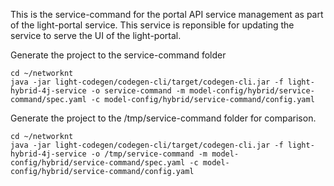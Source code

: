 This is the service-command for the portal API service management as part of the light-portal service. This service is reponsible for updating the service to serve the UI of the light-portal.

Generate the project to the service-command folder

```
cd ~/networknt
java -jar light-codegen/codegen-cli/target/codegen-cli.jar -f light-hybrid-4j-service -o service-command -m model-config/hybrid/service-command/spec.yaml -c model-config/hybrid/service-command/config.yaml
```

Generate the project to the /tmp/service-command folder for comparison. 

```
cd ~/networknt
java -jar light-codegen/codegen-cli/target/codegen-cli.jar -f light-hybrid-4j-service -o /tmp/service-command -m model-config/hybrid/service-command/spec.yaml -c model-config/hybrid/service-command/config.yaml
```
